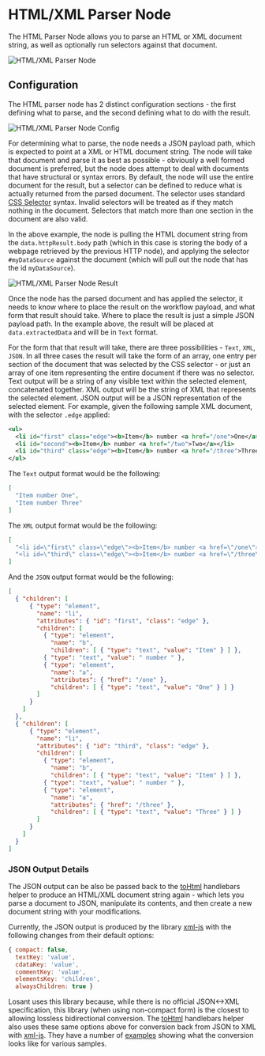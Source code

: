 # HTML/XML Parser Node

The HTML Parser Node allows you to parse an HTML or XML document string, as well as optionally run selectors against that document.

![HTML/XML Parser Node](/images/workflows/logic/html-parser-node.png "HTML/XML Parser Node")

## Configuration

The HTML parser node has 2 distinct configuration sections - the first defining what to parse, and the second defining what to do with the result.

![HTML/XML Parser Node Config](/images/workflows/logic/html-parser-node-config.png "HTML/XML Parser Node Config")

For determining what to parse, the node needs a JSON payload path, which is expected to point at a XML or HTML document string. The node will take that document and parse it as best as possible - obviously a well formed document is preferred, but the node does attempt to deal with documents that have structural or syntax errors. By default, the node will use the entire document for the result, but a selector can be defined to reduce what is actually returned from the parsed document. The selector uses standard [CSS Selector](https://developer.mozilla.org/en-US/docs/Web/CSS/CSS_Selectors) syntax. Invalid selectors will be treated as if they match nothing in the document. Selectors that match more than one section in the document are also valid.

In the above example, the node is pulling the HTML document string from the `data.httpResult.body` path (which in this case is storing the body of a webpage retrieved by the previous HTTP node), and applying the selector `#myDataSource` against the document (which will pull out the node that has the id `myDataSource`).

![HTML/XML Parser Node Result](/images/workflows/logic/html-parser-node-result.png "HTML/XML Parser Node Result")

Once the node has the parsed document and has applied the selector, it needs to know where to place the result on the workflow payload, and what form that result should take. Where to place the result is just a simple JSON payload path. In the example above, the result will be placed at `data.extractedData` and will be in `Text` format.

For the form that that result will take, there are three possibilities - `Text`, `XML`, `JSON`. In all three cases the result will take the form of an array, one entry per section of the document that was selected by the CSS selector - or just an array of one item representing the entire document if there was no selector. Text output will be a string of any visible text within the selected element, concatenated together. XML output will be the string of XML that represents the selected element. JSON output will be a JSON representation of the selected element. For example, given the following sample XML document, with the selector `.edge` applied:

```XML
<ul>
  <li id="first" class="edge"><b>Item</b> number <a href="/one">One</a></li>
  <li id="second"><b>Item</b> number <a href="/two">Two</a></li>
  <li id="third" class="edge"><b>Item</b> number <a href="/three">Three</a></li>
</ul>
```

The `Text` output format would be the following:

```JSON
[
  "Item number One",
  "Item number Three"
]
```

The `XML` output format would be the following:

```JSON
[
  "<li id=\"first\" class=\"edge\"><b>Item</b> number <a href=\"/one\">One</a></li>",
  "<li id=\"third\" class=\"edge\"><b>Item</b> number <a href=\"/three\">Three</a></li>"
]
```

And the `JSON` output format would be the following:

```JSON
[
  { "children": [
      { "type": "element",
        "name": "li",
        "attributes": { "id": "first", "class": "edge" },
        "children": [
          { "type": "element",
            "name": "b",
            "children": [ { "type": "text", "value": "Item" } ] },
          { "type": "text", "value": " number " },
          { "type": "element",
            "name": "a",
            "attributes": { "href": "/one" },
            "children": [ { "type": "text", "value": "One" } ] }
        ]
      }
    ]
  },
  { "children": [
      { "type": "element",
        "name": "li",
        "attributes": { "id": "third", "class": "edge" },
        "children": [
          { "type": "element",
            "name": "b",
            "children": [ { "type": "text", "value": "Item" } ] },
          { "type": "text", "value": " number " },
          { "type": "element",
            "name": "a",
            "attributes": { "href": "/three" },
            "children": [ { "type": "text", "value": "Three" } ] }
        ]
      }
    ]
  }
]
```

### JSON Output Details

The JSON output can be also be passed back to the [toHtml](/workflows/accessing-payload-data/#format-helpers) handlebars helper to produce an HTML/XML document string again - which lets you parse a document to JSON, manipulate its contents, and then create a new document string with your modifications.

Currently, the JSON output is produced by the library [xml-js](https://www.npmjs.com/package/xml-js) with the following changes from their default options:

```javascript
{ compact: false,
  textKey: 'value',
  cdataKey: 'value',
  commentKey: 'value',
  elementsKey: 'children',
  alwaysChildren: true }
```

Losant uses this library because, while there is no official JSON<->XML specification, this library (when using non-compact form) is the closest to allowing lossless bidirectional conversion. The [toHtml](/workflows/accessing-payload-data/#format-helpers) handlebars helper also uses these same options above for conversion back from JSON to XML with [xml-js](https://www.npmjs.com/package/xml-js). They have a number of [examples](https://www.npmjs.com/package/xml-js#sample-conversions) showing what the conversion looks like for various samples.
